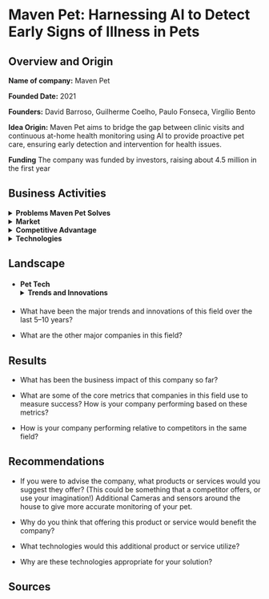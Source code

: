 # Maven Pet: Harnessing AI to Detect Early Signs of Illness in Pets

## Overview and Origin

**Name of company:** Maven Pet

**Founded Date:** 2021

**Founders:** David Barroso, Guilherme Coelho, Paulo Fonseca, Virgílio Bento

**Idea Origin:** Maven Pet aims to bridge the gap between clinic visits and continuous at-home health monitoring using AI to provide proactive pet care, ensuring early detection and intervention for health issues.

**Funding** The company was funded by investors, raising about 4.5 million in the first year

## Business Activities

<details><summary><strong>Problems Maven Pet Solves</strong></summary>
<ul>
  <li style="margin-bottom: 20px; margin-top: 20px;"><strong>Continuous Health Monitoring:</strong> Provides real-time tracking of pets' health metrics between veterinary visits.</li>
  <li style="margin-bottom: 20px;"><strong>Enhanced Diagnostics:</strong> Offers veterinarians accurate data and graphs to better understand health trends and make precise diagnoses.</li>
  <li style="margin-bottom: 20px;"><strong>Early Detection:</strong> Alerts pet owners to the earliest signs of potential health issues, enabling timely intervention.</li>
  <li style="margin-bottom: 20px;"><strong>Data-Driven Insights:</strong> Reduces reliance on owner-reported symptoms, providing objective data for health assessments.</li>
</ul>
</details>

<details><summary><strong>Market</strong></summary>
<ul>
  <li style="margin-bottom: 20px; margin-top: 20px;"><strong>Pet Owners:</strong> Continuous health monitoring and early detection of health issues.</li>
  <li style="margin-bottom: 20px;"><strong>Veterinarians:</strong> Accurate health data and trends for improved diagnostics and patient care.</li>
  <li style="margin-bottom: 20px;"><strong>Pet Tech Market:</strong> Rapidly growing, with the pet wearables market valued at approximately USD 3 billion in 2022, highlighting significant growth potential for health monitoring technologies like Maven Pet.</li>
</ul>
</details>

<details><summary><strong>Competitive Advantage</strong></summary>
  Maven Pet's unique advantage is its comprehensive health monitoring system, which tracks vital health metrics like heart rate, body temperature, and respiratory rate, enabling early detection of health issues and providing detailed, real-time data to veterinarians for accurate diagnoses. Additionally, it offers behavioral analysis tools for insights into pets' mood and temperament.
</details>

<details><summary><strong>Technologies</strong></summary>
<ul>
  <li style="margin-bottom: 20px; margin-top: 20px;"><strong>AI and Machine Learning:</strong> These are core to Maven Pet’s health monitoring and behavioral analysis capabilities. AI algorithms process the collected data to identify patterns and alert owners and veterinarians to potential health issues.</li>
  <li style="margin-bottom: 20px;"><strong>Wearable Technology:</strong> A smart collar equipped with sensors tracks vital signs and activity levels, providing continuous health monitoring.</li>
  <li style="margin-bottom: 20px;"><strong>Mobile Application:</strong> Pet owners use an app to access real-time data and insights about their pets' health and behavior, allowing proactive care.</li>
  <li style="margin-bottom: 20px;"><strong>Cloud Computing:</strong> Data is securely stored and processed in the cloud, ensuring continuous access for veterinarians and pet owners.</li>
</ul>
</details>

## Landscape

<ul>
  <li style="margin-bottom: 20px; margin-top: 20px;"><strong>Pet Tech</strong><details><summary><strong>Trends and Innovations</strong></summary>
<ul>
  <li style="margin-bottom: 20px; margin-top: 20px;"><strong>Smart Collars and Wearables:</strong> Advanced collars now monitor a pet’s activity, heart rate, and other health metrics, providing real-time data to owners and veterinarians. Examples include collars that track daily exercise, location, and even detect health conditions like atrial fibrillation in pets.​</li>
  <li style="margin-bottom: 20px;"><strong>AI and Machine Learning:</strong> AI algorithms are being used to analyze health data, predict potential health issues, and provide personalized care recommendations. This technology enhances the ability to detect early signs of illness and manage chronic conditions​.</li>
  <li style="margin-bottom: 20px;"><strong>Integrated Health Monitoring Systems:</strong> Devices and systems that provide comprehensive health monitoring, including vital signs and behavioral analysis, help in early detection and better health management for pets.</li>
  <li style="margin-bottom: 20px;"><strong>Connected Devices:</strong> The integration of IoT devices in pet care allows for better connectivity and data sharing between pet owners, veterinarians, and health monitoring devices​.</li>
</ul></ul>


* What have been the major trends and innovations of this field over the last 5&ndash;10 years?

* What are the other major companies in this field?

## Results

* What has been the business impact of this company so far?

* What are some of the core metrics that companies in this field use to measure success? How is your company performing based on these metrics?

* How is your company performing relative to competitors in the same field?

## Recommendations

* If you were to advise the company, what products or services would you suggest they offer? (This could be something that a competitor offers, or use your imagination!) Additional Cameras and sensors around the house to give more accurate monitoring of your pet.

* Why do you think that offering this product or service would benefit the company?

* What technologies would this additional product or service utilize?

* Why are these technologies appropriate for your solution?

## Sources